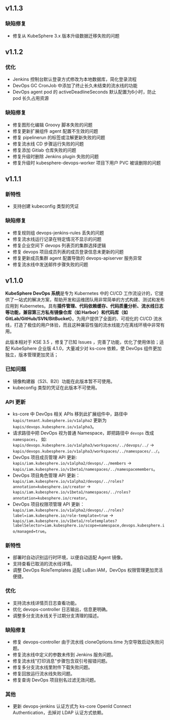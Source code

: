 <!---
Please do not delete this line of version tag
RELEASE_MARK v4.1.3 RELEASE_MARK
Please do not delete this line of version tag
-->
## v1.1.3

### 缺陷修复

- 修复从 KubeSphere 3.x 版本升级数据迁移失败的问题

## v1.1.2

### 优化

- Jenkins 控制台默认登录方式修改为本地数据库，简化登录流程
- DevOps GC CronJob 中添加了终止长久未结束的流水线的功能
- DevOps agent pod 的 activeDeadlineSeconds 默认配置为6小时，防止 pod 长久占用资源

### 缺陷修复

- 修复图形化编辑 Groovy 脚本失败的问题
- 修复更新扩展组件 agent 配置不生效的问题
- 修复 pipelinerun 的标签或注解更新失败的问题
- 修复流水线 CD 步骤运行失败的问题
- 修复添加 Gitlab 仓库失败的问题
- 修复升级时删除 Jenkins plugin 失败的问题
- 修复升级时 kubesphere-devops-worker 项目下用户 PVC 被误删除的问题



<!---
Please do not delete this line of version tag
RELEASE_MARK v4.1.2 RELEASE_MARK
Please do not delete this line of version tag
-->

## v1.1.1

### 新特性

- 支持创建 kubeconfig 类型的凭证

### 缺陷修复

- 修复规则组 devops-jenkins-rules 丢失的问题
- 修复流水线运行记录在特定情况不显示的问题
- 修复企业空间下 devops 列表页的集群选择逻辑
- 修复 devops 项目成员列表的成员登录信息未更新的问题
- 修复更新成员集群 agent 配置导致的 devops-apiserver 服务异常
- 修复流水线中发送邮件步骤失败的问题

<!---
Please do not delete this line of version tag
RELEASE_MARK v4.1.0 RELEASE_MARK
Please do not delete this line of version tag
-->
## v1.1.0

**KubeSphere DevOps 系统**是专为 Kubernetes 中的 CI/CD 工作流设计的，它提供了一站式的解决方案，帮助开发和运维团队用非常简单的方式构建、测试和发布应用到 Kubernetes。具有**插件管理、代码依赖缓存、代码质量分析、流水线日志等功能，兼容第三方私有镜像仓库（如 Harbor）和代码库（如 GitLab/GitHub/SVN/BitBucket）**。为用户提供了全面的、可视化的 CI/CD 流水线，打造了极佳的用户体验，而且这种兼容性强的流水线能力在离线环境中非常有用。

此版本相对于 KSE 3.5 ，修复了已知 Issues ，完善了功能，优化了使用体验；适配 KubeSphere 企业版 4.1.0，大量减少对 ks-core 依赖，使 DevOps 组件更加独立，版本管理更加灵活；


### 已知问题
- 镜像构建器（S2I、B2I）功能在此版本暂不可使用。
- kubeconfig 类型的凭证在此版本不可使用。

### API 更新
- ks-core 中 DevOps 相关 APIs 移到此扩展组件中，路径中 `kapis/tenant.kubesphere.io/v1alpha2` 更新为 `kapis/devops.kubesphere.io/v1alpha3`。
- 请求路径中把 DevOps 视为普通 Namespace，即把路径中 `devops` 改成 `namespaces`， 如: `kapis/devops.kubesphere.io/v1alpha3/workspaces/../devops/../` -> `kapis/devops.kubesphere.io/v1alpha3/workspaces/../namespaces/../`。
- DevOps 项目成员管理 API 更新: `kapis/iam.kubesphere.io/v1alpha2/devops/../members` -> `kapis/iam.kubesphere.io/v1beta1/namespaces/../namespacemembers`。
- DevOps 项目角色管理 API 更新：`kapis/iam.kubesphere.io/v1alpha2/devops/../roles?annotation=kubesphere.io/creator` -> `kapis/iam.kubesphere.io/v1beta1/namespaces/../roles?annotation=kubesphere.io/creator`。
- DevOps 项目权限项管理 API 更新：`kapis/iam.kubesphere.io/v1alpha2/devops/../roles?label=iam.kubesphere.io/role-template=true` -> `kapis/iam.kubesphere.io/v1beta1/roletemplates?labelSelector=iam.kubesphere.io/scope=namespace,devops.kubesphere.io/managed=true`。

### 新特性
- 部署时自动识别运行时环境，以便自动适配 Agent 镜像。
- 支持查看已取消的流水线详情。
- 调整 DevOps RoleTemplates 适配 LuBan IAM，DevOps 权限管理更加灵活便捷。

### 优化
- 支持流水线详情页日志查看功能。
- 优化 devops-controller 日志输出，信息更明确。
- 调整多分支流水线关于过期分支清理的描述。

### 缺陷修复
- 修复 devops-controller 由于流水线 cloneOptions.time 为空导致启动失败问题。
- 修复流水线中定义的参数未传到 Jenkins 服务问题。
- 修复流水线"打印消息"步骤包含双引号报错问题。
- 修复多分支流水线里附件下载失败问题。
- 修复回放运行流水线失败问题。
- 修复查询 DevOps 项目别名过滤无效问题。

### 其他
- 更新 devops-jenkins 认证方式为 ks-core OpenId Connect Authentication，去掉对 LDAP 认证方式依赖。